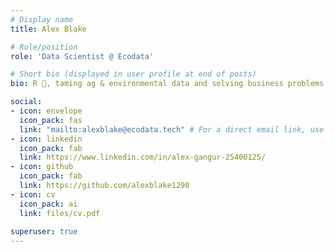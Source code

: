 ```yaml
---
# Display name
title: Alex Blake

# Role/position
role: 'Data Scientist @ Ecodata'

# Short bio (displayed in user profile at end of posts)
bio: R 🧙, taming ag & environmental data and solving business problems with models and sexy visuals.

social:
- icon: envelope
  icon_pack: fas
  link: "mailto:alexblake@ecodata.tech" # For a direct email link, use "mailto:test@example.org".
- icon: linkedin
  icon_pack: fab
  link: https://www.linkedin.com/in/alex-gangur-25400125/
- icon: github
  icon_pack: fab
  link: https://github.com/alexblake1290
- icon: cv
  icon_pack: ai
  link: files/cv.pdf
  
superuser: true
---
```

